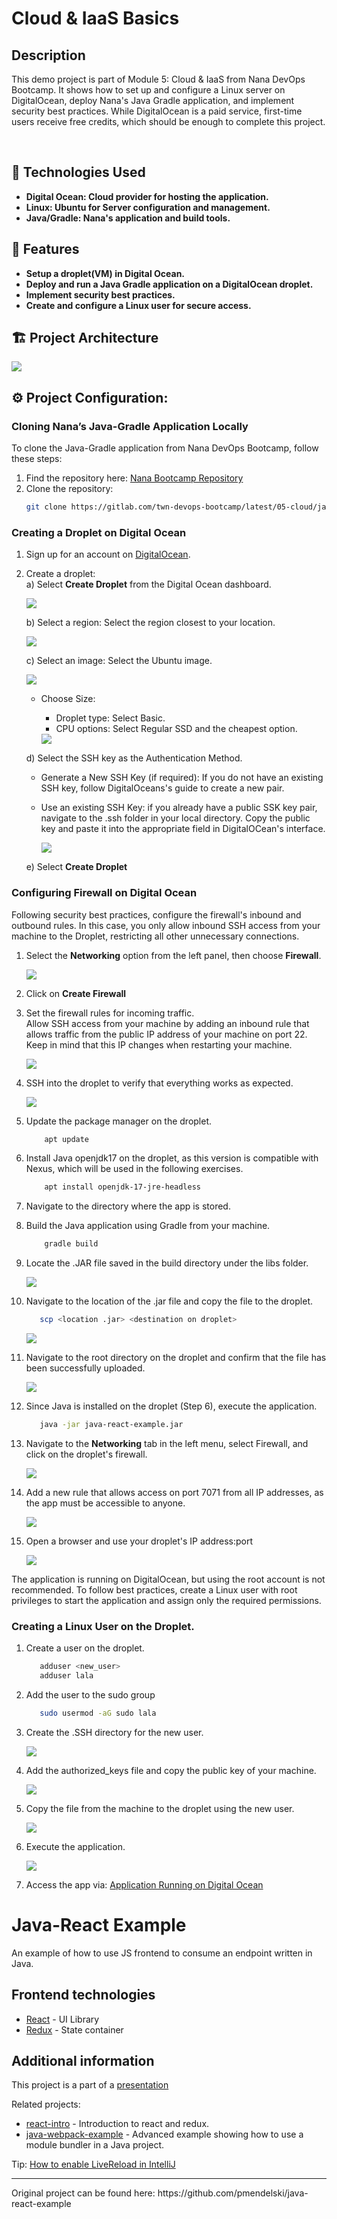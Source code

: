 # Cloud & IaaS Basics

## Description
This demo project is part of Module 5: Cloud & IaaS from Nana DevOps Bootcamp. It shows how to set up and configure a Linux server on DigitalOcean, deploy Nana's Java Gradle application, and implement security best practices.
While DigitalOcean is a paid service, first-time users receive free credits, which should be enough to complete this project.

<br />

## 🚀 Technologies Used

- <b>Digital Ocean: Cloud provider for hosting the application.</b>
- <b>Linux: Ubuntu for Server configuration and management.</b>
- <b>Java/Gradle: Nana's application and build tools.</b>


## 🎯 Features

- <b>Setup a droplet(VM) in Digital Ocean.</b>
- <b>Deploy and run a Java Gradle application on a DigitalOcean droplet.</b>
- <b>Implement security best practices.</b>
- <b>Create and configure a Linux user for secure access.</b>

## 🏗 Project Architecture
<img src="https://github.com/lala-la-flaca/deploy-java-app-digitalocean/blob/main/resources/Img/DigitalOcean_Java_App_Architecture.png"/>

## ⚙️ Project Configuration:
### Cloning Nana’s Java-Gradle Application Locally

To clone the Java-Gradle application from Nana DevOps Bootcamp, follow these steps:

1. Find the repository here: [Nana Bootcamp Repository](https://gitlab.com/twn-devops-bootcamp/latest/05-cloud/java-react-example)
2. Clone the repository:
   ```bash
   git clone https://gitlab.com/twn-devops-bootcamp/latest/05-cloud/java-react-example

### Creating a Droplet on Digital Ocean
1. Sign up for an account on [DigitalOcean](https://www.digitalocean.com).
2. Create a droplet:<br>
   a) Select **Create Droplet** from the Digital Ocean dashboard. <br>

      <img src="https://github.com/lala-la-flaca/deploy-java-app-digitalocean/blob/main/resources/Img/create%20a%20droplet%201.png?raw=true"/>
    
   b) Select a region: Select the region closest to your location.<be>

      <img src="https://github.com/lala-la-flaca/deploy-java-app-digitalocean/blob/main/resources/Img/Droplet%20region.png?raw=true"/>

   c) Select an image: Select the Ubuntu image.<br>

      <img src="https://github.com/lala-la-flaca/deploy-java-app-digitalocean/blob/main/resources/Img/CreatingDropletChooseImage.png?raw=true"/>
     
     - Choose Size: <br>
       * Droplet type: Select Basic.<br>
       * CPU options: Select Regular SSD and the cheapest option.<br>

       <img src="https://github.com/lala-la-flaca/deploy-java-app-digitalocean/blob/main/resources/Img/CreatingDropletCPU.png?raw=true"/>
   
   d) Select the SSH key  as the Authentication Method. <br>
    - Generate a New SSH Key (if required): If you do not have an existing SSH key, follow DigitalOceans's guide to create a new pair.
    - Use an existing SSH Key: if you already have a public SSK key pair, navigate to the .ssh folder in your local directory. Copy the public key and paste it into the appropriate field in DigitalOCean's interface.<br>

      <img src="https://github.com/lala-la-flaca/deploy-java-app-digitalocean/blob/main/resources/Img/DropletSSH.png?raw=true"/>

   e) Select **Create Droplet**

### Configuring Firewall on Digital Ocean
Following security best practices, configure the firewall's inbound and outbound rules. In this case, you only allow inbound SSH access from your machine to the Droplet, restricting all other unnecessary connections.

1. Select the **Networking** option from the left panel, then choose **Firewall**.

   <img src="https://github.com/lala-la-flaca/deploy-java-app-digitalocean/blob/main/resources/Img/SettingUpFirewall.png?raw=true"/>

2. Click on **Create Firewall**
  
3. Set the firewall rules for incoming traffic.<br>
   Allow SSH access from your machine by adding an inbound rule that allows traffic from the public IP address of your machine on port 22. Keep in mind that this IP changes when restarting your machine.

   <img src="https://github.com/lala-la-flaca/deploy-java-app-digitalocean/blob/main/resources/Img/Firewall2.png?raw=true"/>
   
4. SSH into the droplet to verify that everything works as expected.

   <img src="https://github.com/lala-la-flaca/deploy-java-app-digitalocean/blob/main/resources/Img/Access%20to%20Droplet.png?raw=true"/>

   
5. Update the package manager on the droplet.
   ```bash
       apt update
6. Install Java openjdk17 on the droplet, as this version is compatible with Nexus, which will be used in the following exercises.
   ```bash
       apt install openjdk-17-jre-headless
   ```
7. Navigate to the directory where the app is stored.
        
8. Build the Java application using Gradle from your machine.
    
   ```bash
       gradle build
   ```
9. Locate the .JAR file saved in the build directory under the libs folder.

     <img src="https://github.com/lala-la-flaca/deploy-java-app-digitalocean/blob/main/resources/Img/BuildGradle%20and%20get%20jar%20file.png?raw=true"/>

    
10. Navigate to the location of the .jar file and copy the file to the droplet.
    
    ```bash
       scp <location .jar> <destination on droplet>
    ```
    <img src="https://github.com/lala-la-flaca/deploy-java-app-digitalocean/blob/main/resources/Img/Transfering%20jar%20file%20to%20droplet.png?raw=true"/>
    
11. Navigate to the root directory on the droplet and confirm that the file has been successfully uploaded.
    
    <img src="https://github.com/lala-la-flaca/deploy-java-app-digitalocean/blob/main/resources/Img/JarFile%20available%20on%20%20Droplet.png?raw=true"/>
    
12. Since Java is installed on the droplet (Step 6), execute the application.
    ```bash
       java -jar java-react-example.jar
    ```
    
    
13. Navigate to the **Networking** tab in the left menu, select Firewall, and click on the droplet's firewall.
    
    <img src="https://github.com/lala-la-flaca/deploy-java-app-digitalocean/blob/main/resources/Img/SettingUpFirewall.png?raw=true"/>
    
14. Add a new rule that allows access on port 7071 from all IP addresses, as the app must be accessible to anyone.
    
    <img src="https://github.com/lala-la-flaca/deploy-java-app-digitalocean/blob/main/resources/Img/Allowing%20access%20to%20port%207071.png?raw=true"/>
    
15. Open a browser and use your droplet's IP address:port
    
    <img src="https://github.com/lala-la-flaca/deploy-java-app-digitalocean/blob/main/resources/Img/ApplicationRunningOnDropletPort.PNG?raw=true"/>


The application is running on DigitalOcean, but using the root account is not recommended. To follow best practices, create a Linux user with root privileges to start the application and assign only the  required permissions.

### Creating a Linux User on the Droplet.
1. Create a user on the droplet.
   ```bash
      adduser <new_user>
      adduser lala
    ```
2. Add the user to the sudo group
    ```bash
       sudo usermod -aG sudo lala
    ```
3. Create the .SSH directory for the new user.

   <img src="https://github.com/lala-la-flaca/deploy-java-app-digitalocean/blob/main/resources/Img/CreatingSSHDirectoryNewUser.png?raw=true"/>
   
4. Add the authorized_keys file and copy the public key of your machine.

   <img src="https://github.com/lala-la-flaca/deploy-java-app-digitalocean/blob/main/resources/Img/SSHpublicKey.png?raw=true"/>
   
5. Copy the file from the machine to the droplet  using the new user.

   <img src="https://github.com/lala-la-flaca/deploy-java-app-digitalocean/blob/main/resources/Img/Copying%20the%20file%20to%20new%20user.png?raw=true"/>
   
6. Execute the application.

    <img src="https://github.com/lala-la-flaca/deploy-java-app-digitalocean/blob/main/resources/Img/RunningAppfromNewUser.png?raw=true"/>

    
7. Access the app via: [Application Running on Digital Ocean](http://167.71.251.169:7071/)



    
 
     
  
























# Java-React Example

An example of how to use JS frontend to consume an endpoint written in Java.

## Frontend technologies

- [React](https://facebook.github.io/react/) - UI Library
- [Redux](http://redux.js.org/) - State container

## Additional information
 This project is a part of a [presentation](https://docs.google.com/presentation/d/1-yZhsM43cyWWDVn6EUtK_wc39FAv-19_jwsKXlTe2o8/edit?usp=sharing)

Related projects:

- [react-intro](https://github.com/mendlik/react-intro) - Introduction to react and redux.
- [java-webpack-example](https://github.com/mendlik/java-webpack-example) - Advanced example showing how to use a module bundler in  a Java project.

Tip: [How to enable LiveReload in IntelliJ](http://stackoverflow.com/a/35895848/2284884)

<hr/>
Original project can be found here: https://github.com/pmendelski/java-react-example 
